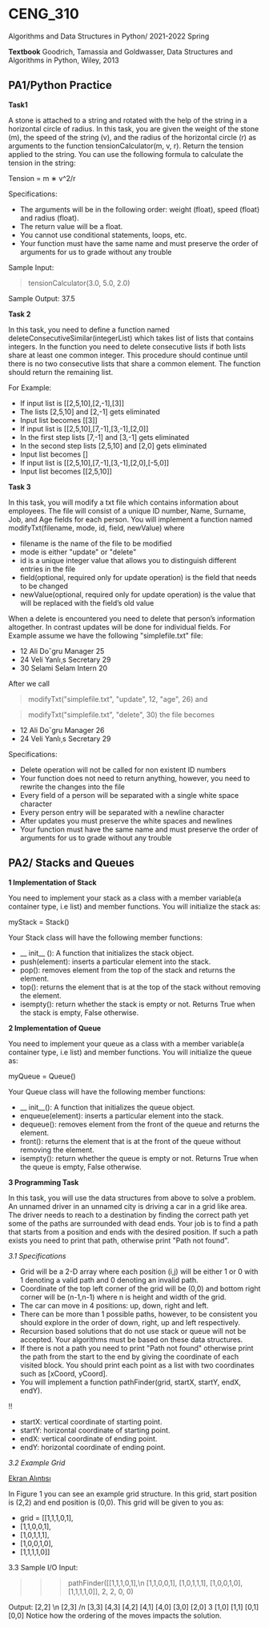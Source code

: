 # CENG_310
Algorithms and  Data Structures in Python/ 2021-2022 Spring

**Textbook** Goodrich, Tamassia and Goldwasser, Data Structures and Algorithms in Python, Wiley, 2013

## PA1/Python Practice

**Task1**

A stone is attached to a string and rotated with the help of the string in a horizontal circle of radius. In
this task, you are given the weight of the stone (m), the speed of the string (v), and the radius of the
horizontal circle (r) as arguments to the function tensionCalculator(m, v, r). Return the tension applied
to the string. You can use the following formula to calculate the tension in the string:

Tension = m ∗ v^2/r 

Specifications:
- The arguments will be in the following order: weight (float), speed (float) and radius (float).
- The return value will be a float.
- You cannot use conditional statements, loops, etc.
- Your function must have the same name and must preserve the order of arguments for us to grade
without any trouble

Sample Input:
> tensionCalculator(3.0, 5.0, 2.0)

Sample Output:
37.5

**Task 2**

In this task, you need to define a function named deleteConsecutiveSimilar(integerList) which takes list of
lists that contains integers. In the function you need to delete consecutive lists if both lists share at least
one common integer. This procedure should continue until there is no two consecutive lists that share a
common element. The function should return the remaining list.

For Example:
- If input list is [[2,5,10],[2,-1],[3]]
- The lists [2,5,10] and [2,-1] gets eliminated
- Input list becomes [[3]]
- If input list is [[2,5,10],[7,-1],[3,-1],[2,0]]
- In the first step lists [7,-1] and [3,-1] gets eliminated
- In the second step lists [2,5,10] and [2,0] gets eliminated
- Input list becomes []
- If input list is [[2,5,10],[7,-1],[3,-1],[2,0],[-5,0]]
- Input list becomes [[2,5,10]]

**Task 3**

In this task, you will modify a txt file which contains information about employees. The file will consist of
a unique ID number, Name, Surname, Job, and Age fields for each person. You will implement a function
named modifyTxt(filename, mode, id, field, newValue) where

- filename is the name of the file to be modified
- mode is either "update" or "delete"
- id is a unique integer value that allows you to distinguish different entries in the file
- field(optional, required only for update operation) is the field that needs to be changed
- newValue(optional, required only for update operation) is the value that will be replaced with the
field’s old value

When a delete is encountered you need to delete that person’s information altogether. In contrast updates
will be done for individual fields. For Example assume we have the following "simplefile.txt" file:
- 12 Ali Do˘gru Manager 25
- 24 Veli Yanlı¸s Secretary 29
- 30 Selami Selam Intern 20

After we call
> modifyTxt("simplefile.txt", "update", 12, "age", 26) and

> modifyTxt("simplefile.txt", "delete", 30) the file becomes

- 12 Ali Do˘gru Manager 26
- 24 Veli Yanlı¸s Secretary 29

Specifications:
- Delete operation will not be called for non existent ID numbers
- Your function does not need to return anything, however, you need to rewrite the changes into the
file
- Every field of a person will be separated with a single white space character
- Every person entry will be separated with a newline character
- After updates you must preserve the white spaces and newlines
- Your function must have the same name and must preserve the order of arguments for us to grade
without any trouble

## PA2/ Stacks and Queues

**1 Implementation of Stack**

You need to implement your stack as a class with a member variable(a container type, i.e list) and member
functions. You will initialize the stack as:

myStack = Stack()

Your Stack class will have the following member functions:
- __ init__ (): A function that initializes the stack object.
- push(element): inserts a particular element into the stack.
- pop(): removes element from the top of the stack and returns the element.
- top(): returns the element that is at the top of the stack without removing the element.
- isempty(): return whether the stack is empty or not. Returns True when the stack is empty, False
otherwise.


**2 Implementation of Queue**

You need to implement your queue as a class with a member variable(a container type, i.e list) and member
functions. You will initialize the queue as:

myQueue = Queue()

Your Queue class will have the following member functions:
- __ init__(): A function that initializes the queue object.
- enqueue(element): inserts a particular element into the stack.
- dequeue(): removes element from the front of the queue and returns the element.
- front(): returns the element that is at the front of the queue without removing the element.
- isempty(): return whether the queue is empty or not. Returns True when the queue is empty, False
otherwise.

**3 Programming Task**

In this task, you will use the data structures from above to solve a problem. An unnamed driver in an
unnamed city is driving a car in a grid like area. The driver needs to reach to a destination by finding the
correct path yet some of the paths are surrounded with dead ends. Your job is to find a path that starts
from a position and ends with the desired position. If such a path exists you need to print that path,
otherwise print "Path not found".

*3.1 Specifications*

- Grid will be a 2-D array where each position (i,j) will be either 1 or 0 with 1 denoting a valid path
and 0 denoting an invalid path.
- Coordinate of the top left corner of the grid will be (0,0) and bottom right corner will be (n-1,n-1)
where n is height and width of the grid.
- The car can move in 4 positions: up, down, right and left.
- There can be more than 1 possible paths, however, to be consistent you should explore in the order
of down, right, up and left respectively.
- Recursion based solutions that do not use stack or queue will not be accepted. Your algorithms
must be based on these data structures.
- If there is not a path you need to print "Path not found" otherwise print the path from the start to
the end by giving the coordinate of each visited block. You should print each point as a list with
two coordinates such as [xCoord, yCoord].
- You will implement a function pathFinder(grid, startX, startY, endX, endY).

!!
* startX: vertical coordinate of starting point.
* startY: horizontal coordinate of starting point.
* endX: vertical coordinate of ending point.
* endY: horizontal coordinate of ending point.

*3.2 Example Grid*

[Ekran Alıntısı](https://user-images.githubusercontent.com/103535917/192721333-2f49fb05-dd95-45c8-9887-95c50db2ba4a.PNG)

In Figure 1 you can see an example grid structure. In this grid, start position is (2,2) and end position is
(0,0). This grid will be given to you as:

- grid = [[1,1,1,0,1],
- [1,1,0,0,1],
- [1,0,1,1,1],
- [1,0,0,1,0],
- [1,1,1,1,0]]

3.3 Sample I/O
Input:
>>> pathFinder([[1,1,1,0,1],\n
[1,1,0,0,1],
[1,0,1,1,1],
[1,0,0,1,0],
[1,1,1,1,0]], 2, 2, 0, 0)

Output:
[2,2] \n
[2,3] /n
[3,3]
[4,3]
[4,2]
[4,1]
[4,0]
[3,0]
[2,0]
3
[1,0]
[1,1]
[0,1]
[0,0]
Notice how the ordering of the moves impacts the solution.
